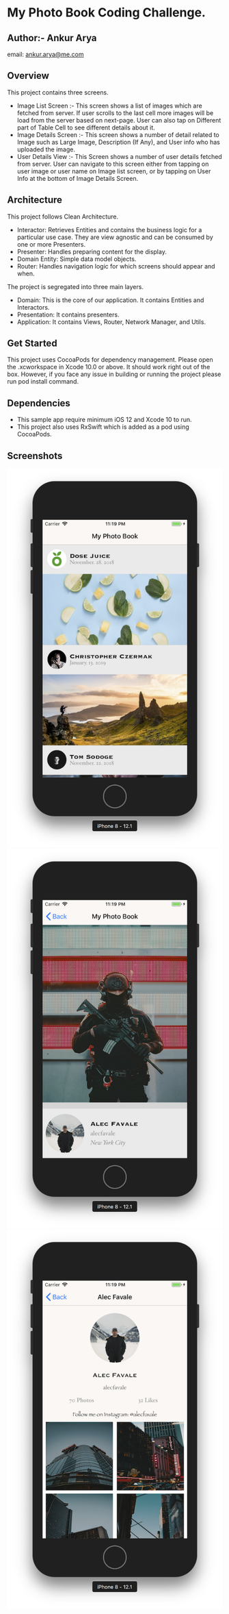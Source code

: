 # My Photo Book Coding Challenge.

## Author:- Ankur Arya
email: <ankur.arya@me.com>

## Overview

This project contains three screens.
  - Image List Screen :- This screen shows a list of images which are fetched from server. If user scrolls to the last cell more images will be load from the server based on next-page. User can also tap on Different part of Table Cell to see different details about it.
  - Image Details Screen :- This screen shows a number of detail related to Image such as Large Image, Description (If Any), and User info who has uploaded the image.
  - User Details View :- This Screen shows a number of user details fetched from server. User can navigate to this screen either from tapping on user image or user name on Image list screen, or by tapping on User Info at the bottom of Image Details Screen.

## Architecture

This project follows Clean Architecture.
  - Interactor: Retrieves Entities and contains the business logic for a particular use case. They are view agnostic and can be consumed by one or more Presenters.
  - Presenter: Handles preparing content for the display.
  - Domain Entity: Simple data model objects.
  - Router: Handles navigation logic for which screens should appear and when.

The project is segregated into three main layers.
  - Domain: This is the core of our application. It contains Entities and Interactors.
  - Presentation: It contains presenters.
  - Application: It contains Views, Router, Network Manager, and Utils.

## Get Started

This project uses CocoaPods for dependency management. Please open the .xcworkspace in Xcode 10.0 or above. It should work right out of the box.
However, if you face any issue in building or running the project please run pod install command.

## Dependencies

  - This sample app require minimum iOS 12 and Xcode 10 to run.
  - This project also uses RxSwift which is added as a pod using CocoaPods.

## Screenshots

![ImageList](MyPhotoBook/Resources/ImageList.png)
![ImageDetail](MyPhotoBook/Resources/ImageDetails.png)
![ProfileDetail](MyPhotoBook/Resources/UserDetails.png)
